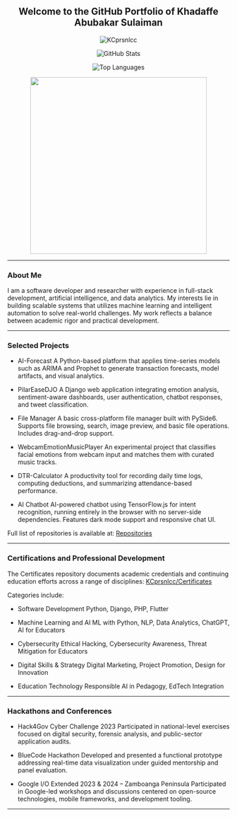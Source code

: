 
<h2 align="center">Welcome to the GitHub Portfolio of Khadaffe Abubakar Sulaiman</h2>

<p align="center">
  <img src="https://komarev.com/ghpvc/?username=KCprsnlcc&style=flat" alt="KCprsnlcc" />
</p>

<p align="center">
  <img src="https://github-readme-stats.vercel.app/api?username=KCprsnlcc&show_icons=true&theme=radical&title_color=58A6FF&icon_color=58A6FF&bg_color=0D1117&hide_border=true" alt="GitHub Stats" />
</p>

<p align="center">
  <img src="https://github-readme-stats.vercel.app/api/top-langs/?username=KCprsnlcc&theme=radical&title_color=58A6FF&bg_color=0D1117&hide_border=true" alt="Top Languages" />
</p>

<div align="center">
   <img width="400" src="https://github-readme-streak-stats.herokuapp.com/?user=KCprsnlcc&hide_border=true&show_icons=true&currStreakNum=58A6FF&sideNums=58A6FF&border=1F6FEB&currStreakLabel=C3D1D9&background=0D1117&sideLabels=C3D1D9&dates=58C6FF" />
</div>

---

### About Me

I am a software developer and researcher with experience in full-stack development, artificial intelligence, and data analytics. My interests lie in building scalable systems that utilizes machine learning and intelligent automation to solve real-world challenges. My work reflects a balance between academic rigor and practical development.

---

### Selected Projects

* AI-Forecast
  A Python-based platform that applies time-series models such as ARIMA and Prophet to generate transaction forecasts, model artifacts, and visual analytics.

* PilarEaseDJO
  A Django web application integrating emotion analysis, sentiment-aware dashboards, user authentication, chatbot responses, and tweet classification.

* File Manager
  A basic cross-platform file manager built with PySide6. Supports file browsing, search, image preview, and basic file operations. Includes drag-and-drop support.

* WebcamEmotionMusicPlayer
  An experimental project that classifies facial emotions from webcam input and matches them with curated music tracks.

* DTR-Calculator
  A productivity tool for recording daily time logs, computing deductions, and summarizing attendance-based performance.

* AI Chatbot
  AI-powered chatbot using TensorFlow.js for intent recognition, running entirely in the browser with no server-side dependencies. Features dark mode support and responsive chat UI.

Full list of repositories is available at: [Repositories](https://github.com/KCprsnlcc?tab=repositories)

---

### Certifications and Professional Development

The Certificates repository documents academic credentials and continuing education efforts across a range of disciplines:
[KCprsnlcc/Certificates](https://github.com/KCprsnlcc/Certificates)

Categories include:

* Software Development
  Python, Django, PHP, Flutter

* Machine Learning and AI
  ML with Python, NLP, Data Analytics, ChatGPT, AI for Educators

* Cybersecurity
  Ethical Hacking, Cybersecurity Awareness, Threat Mitigation for Educators

* Digital Skills & Strategy
  Digital Marketing, Project Promotion, Design for Innovation

* Education Technology
  Responsible AI in Pedagogy, EdTech Integration

---

### Hackathons and Conferences

* Hack4Gov Cyber Challenge 2023
  Participated in national-level exercises focused on digital security, forensic analysis, and public-sector application audits.

* BlueCode Hackathon
  Developed and presented a functional prototype addressing real-time data visualization under guided mentorship and panel evaluation.

* Google I/O Extended 2023 & 2024 – Zamboanga Peninsula
  Participated in Google-led workshops and discussions centered on open-source technologies, mobile frameworks, and development tooling.

---
